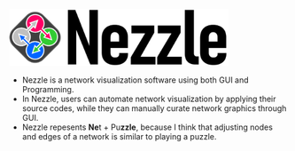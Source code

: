 <img src="logo.png" alt="Drawing" width="395px"/>

- Nezzle is a network visualization software using both GUI and Programming.
- In Nezzle, users can automate network visualization by applying their source codes, while they can manually curate network graphics through GUI.
- Nezzle repesents **Ne**t + Pu**zzle**, because I think that adjusting nodes and edges of a network is similar to playing a puzzle.
